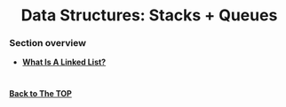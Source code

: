 <h1 align="center">Data Structures: Stacks + Queues</h1>

### Section overview
* **[What Is A Linked List?](#linked-lists)**


#
**[Back to The TOP](#section-overview)**